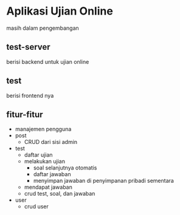 # Aplikasi Ujian Online
masih dalam pengembangan

## test-server
berisi backend untuk ujian online

## test 
berisi frontend nya

## fitur-fitur
- manajemen pengguna
- post
  - CRUD dari sisi admin
- test
  - daftar ujian
  - melakukan ujian
    - soal selanjutnya otomatis
    - daftar jawaban
    - menyimpan jawaban di penyimpanan pribadi sementara
  - mendapat jawaban
  - crud test, soal, dan jawaban
- user
  - crud user
